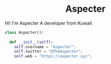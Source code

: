<h1 align="center">
  <b>Aspecter</b>
</h1>

Hi! I'm Aspecter A developer from Kuwait
<br>


```python
class Aspecter():
    
  def __init__(self):
    self.username = "Aspecter";
    self.twitter = "@TheAspecter";
    self.web = "https://aspecter.xyz";
```
